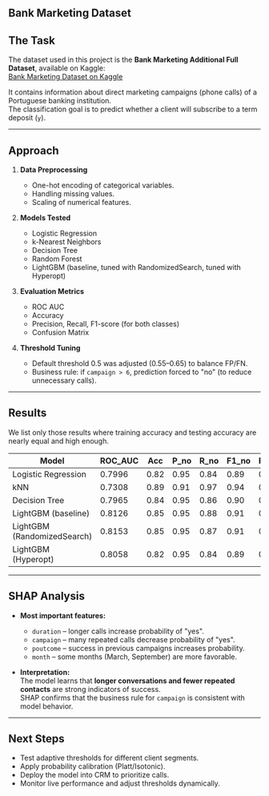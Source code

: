 ## Bank Marketing Dataset

## The Task
The dataset used in this project is the **Bank Marketing Additional Full Dataset**, available on Kaggle:  
[Bank Marketing Dataset on Kaggle](https://www.kaggle.com/datasets/sahistapatel96/bankadditionalfullcsv)

It contains information about direct marketing campaigns (phone calls) of a Portuguese banking institution.  
The classification goal is to predict whether a client will subscribe to a term deposit (`y`).

---

## Approach

1. **Data Preprocessing**
   - One-hot encoding of categorical variables.
   - Handling missing values.
   - Scaling of numerical features.

2. **Models Tested**
   - Logistic Regression  
   - k-Nearest Neighbors  
   - Decision Tree  
   - Random Forest  
   - LightGBM (baseline, tuned with RandomizedSearch, tuned with Hyperopt)

3. **Evaluation Metrics**
   - ROC AUC  
   - Accuracy  
   - Precision, Recall, F1-score (for both classes)  
   - Confusion Matrix  

4. **Threshold Tuning**
   - Default threshold 0.5 was adjusted (0.55–0.65) to balance FP/FN.  
   - Business rule: if `campaign > 6`, prediction forced to "no" (to reduce unnecessary calls).  

---

##  Results

We list only those results where training accuracy and testing accuracy are nearly equal and high enough.

| Model                     | ROC_AUC | Acc  | P_no | R_no | F1_no | P_yes | R_yes | F1_yes |
|----------------------------|---------|------|------|------|-------|-------|-------|--------|
| Logistic Regression        | 0.7996  | 0.82 | 0.95 | 0.84 | 0.89  | 0.34  | 0.67  | 0.45   |
| kNN                        | 0.7308  | 0.89 | 0.91 | 0.97 | 0.94  | 0.51  | 0.23  | 0.32   |
| Decision Tree              | 0.7965  | 0.84 | 0.95 | 0.86 | 0.90  | 0.37  | 0.63  | 0.46   |
| LightGBM (baseline)        | 0.8126  | 0.85 | 0.95 | 0.88 | 0.91  | 0.40  | 0.66  | 0.50   |
| LightGBM (RandomizedSearch)| 0.8153  | 0.85 | 0.95 | 0.87 | 0.91  | 0.40  | 0.66  | 0.50   |
| LightGBM (Hyperopt)        | 0.8058  | 0.82 | 0.95 | 0.84 | 0.89  | 0.35  | 0.66  | 0.46   |

---

## SHAP Analysis

- **Most important features:**
  - `duration` – longer calls increase probability of "yes".
  - `campaign` – many repeated calls decrease probability of "yes".
  - `poutcome` – success in previous campaigns increases probability.
  - `month` – some months (March, September) are more favorable.

- **Interpretation:**  
  The model learns that **longer conversations and fewer repeated contacts** are strong indicators of success.  
  SHAP confirms that the business rule for `campaign` is consistent with model behavior.

---

## Next Steps
- Test adaptive thresholds for different client segments.  
- Apply probability calibration (Platt/Isotonic).  
- Deploy the model into CRM to prioritize calls.  
- Monitor live performance and adjust thresholds dynamically.  
